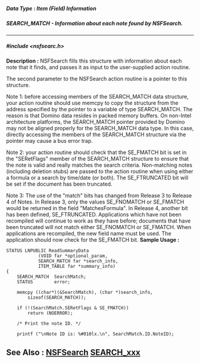##### Data Type : Item (Field) Information
##### SEARCH_MATCH - Information about each note found by NSFSearch.
---
##### #include <nsfsearc.h>
**Description :**
NSFSearch fills this structure with information about each note that it finds, 
and passes it as input to the user-supplied action routine.

The second parameter to the NSFSearch action routine is a pointer to this 
structure.

Note 1: before accessing members of the SEARCH_MATCH data structure, your 
action routine should use memcpy to copy the structure from the address 
specified by the pointer to a variable of type SEARCH_MATCH. The reason is that 
Domino data resides in packed memory buffers. On non-Intel architecture 
platforms, the SEARCH_MATCH pointer provided by Domino may not be aligned 
properly for the SEARCH_MATCH data type. In this case, directly accessing the 
members of the SEARCH_MATCH structure via the pointer may cause a bus error 
trap.

Note 2: your action routine should check that the SE_FMATCH bit is set in the 
"SERetFlags" member of the SEARCH_MATCH structure to ensure that the note is 
valid and really matches the search criteria. Non-matching notes (including 
deletion stubs) are passed to the action routine when using either a formula or 
a search by time/date (or both).  The SE_FTRUNCATED bit will be set if the 
document has been truncated.

Note 3:  The use of the "match" bits has changed from Release 3 to Release 4 of 
Notes.  In Release 3, only the values SE_FNOMATCH or SE_FMATCH would be 
returned in the field "MatchesFormula".  In Release 4, another bit has been 
defined, SE_FTRUNCATED.  Applications which have not been recompiled will 
continue to work as they have before;  documents that have been truncated will 
not match either SE_FNOMATCH or SE_FMATCH.  When applications are recompiled, 
the new field name must be used.  The application should now check for the 
SE_FMATCH bit.
**Sample Usage :**
```
STATUS LNPUBLIC ReadSummaryData
            (VOID far *optional_param,
            SEARCH_MATCH far *search_info,
            ITEM_TABLE far *summary_info)
{
    SEARCH_MATCH  SearchMatch;
    STATUS        error;

    memcpy ((char*)(&SearchMatch), (char *)search_info,
        sizeof(SEARCH_MATCH));

    if (!(SearchMatch.SERetFlags & SE_FMATCH))
        return (NOERROR);

    /* Print the note ID. */

    printf ("\nNote ID is: %#010lx.\n", SearchMatch.ID.NoteID);
```
**See Also :**
[NSFSearch](D:/md_files/NSFSearch.md)
[SEARCH_xxx](D:/md_files/SEARCH_xxx.md)
---
